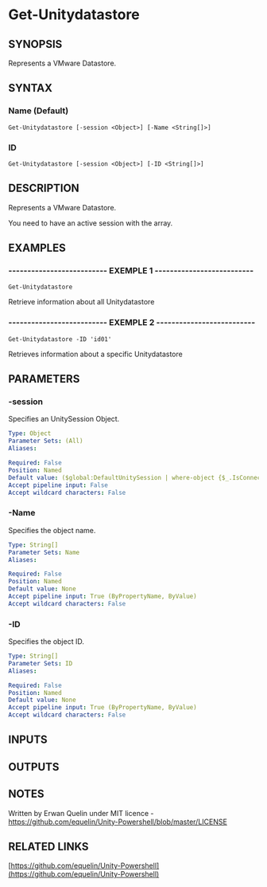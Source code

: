 # Get-Unitydatastore

## SYNOPSIS
Represents a VMware Datastore.

## SYNTAX

### Name (Default)
```
Get-Unitydatastore [-session <Object>] [-Name <String[]>]
```

### ID
```
Get-Unitydatastore [-session <Object>] [-ID <String[]>]
```

## DESCRIPTION
Represents a VMware Datastore.
 
You need to have an active session with the array.

## EXAMPLES

### -------------------------- EXEMPLE 1 --------------------------
```
Get-Unitydatastore
```

Retrieve information about all Unitydatastore

### -------------------------- EXEMPLE 2 --------------------------
```
Get-Unitydatastore -ID 'id01'
```

Retrieves information about a specific Unitydatastore

## PARAMETERS

### -session
Specifies an UnitySession Object.

```yaml
Type: Object
Parameter Sets: (All)
Aliases: 

Required: False
Position: Named
Default value: ($global:DefaultUnitySession | where-object {$_.IsConnected -eq $true})
Accept pipeline input: False
Accept wildcard characters: False
```

### -Name
Specifies the object name.

```yaml
Type: String[]
Parameter Sets: Name
Aliases: 

Required: False
Position: Named
Default value: None
Accept pipeline input: True (ByPropertyName, ByValue)
Accept wildcard characters: False
```

### -ID
Specifies the object ID.

```yaml
Type: String[]
Parameter Sets: ID
Aliases: 

Required: False
Position: Named
Default value: None
Accept pipeline input: True (ByPropertyName, ByValue)
Accept wildcard characters: False
```

## INPUTS

## OUTPUTS

## NOTES
Written by Erwan Quelin under MIT licence - https://github.com/equelin/Unity-Powershell/blob/master/LICENSE

## RELATED LINKS

[https://github.com/equelin/Unity-Powershell](https://github.com/equelin/Unity-Powershell)

